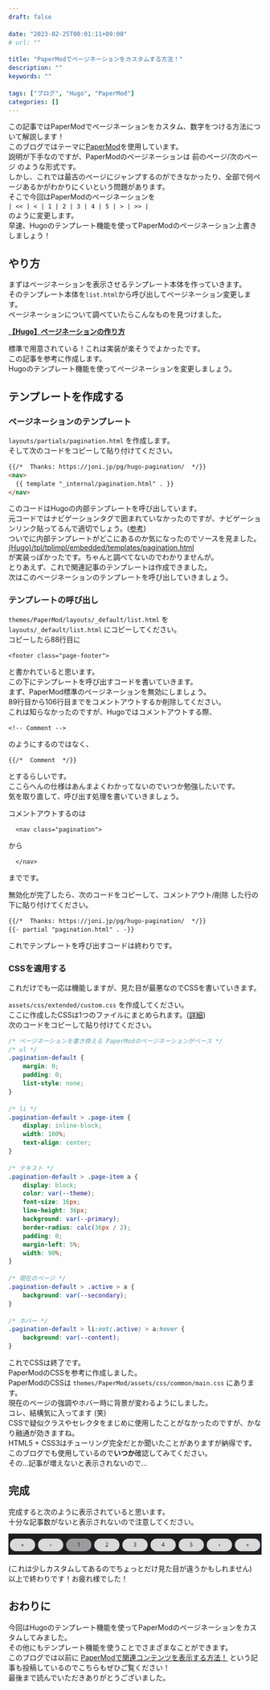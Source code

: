 ```yaml
---
draft: false

date: "2023-02-25T00:01:11+09:00"
# url: ""

title: "PaperModでページネーションをカスタムする方法！"
description: ""
keywords: ""

tags: ["ブログ", "Hugo", "PaperMod"]
categories: []
---
```



この記事ではPaperModでページネーションをカスタム、数字をつける方法について解説します！  
このブログではテーマに[PaperMod](https://github.com/adityatelange/hugo-PaperMod)を使用しています。  
説明が下手なのですが、PaperModのページネーションは 前のページ/次のページ のような形式です。  
しかし、これでは最古のページにジャンプするのができなかったり、全部で何ページあるかがわかりにくいという問題があります。  
そこで今回はPaperModのページネーションを  
`| << | < | 1 | 2 | 3 | 4 | 5 | > | >> |`  
のように変更します。  
早速、Hugoのテンプレート機能を使ってPaperModのページネーション上書きしましょう！

## やり方

まずはページネーションを表示させるテンプレート本体を作っていきます。  
そのテンプレート本体を`list.html`から呼び出してページネーション変更します。  
ページネーションについて調べていたらこんなものを見つけました。  

**[【Hugo】ページネーションの作り方](https://joni.jp/pg/hugo-pagination/)**  

標準で用意されている！これは実装が楽そうでよかったです。  
この記事を参考に作成します。  
Hugoのテンプレート機能を使ってページネーションを変更しましょう。  

## テンプレートを作成する

### ページネーションのテンプレート

`layouts/partials/pagination.html` を作成します。  
そして次のコードをコピーして貼り付けてください。

```html
{{/*  Thanks: https://joni.jp/pg/hugo-pagination/  */}}
<nav>
  {{ template "_internal/pagination.html" . }}
</nav>
```

このコードはHugoの内部テンプレートを呼び出しています。  
元コードではナビゲーションタグで囲まれていなかったのですが、ナビゲーションリンク貼ってるんで適切でしょう。([参考](https://zenn.dev/tak_dcxi/articles/a8c9c37a0a3fe1#%E3%83%98%E3%83%83%E3%83%80%E3%83%BC%E3%83%A1%E3%83%8B%E3%83%A5%E3%83%BC%E3%81%AF-nav-%E3%81%A7%E5%9B%B2%E3%82%80))  
ついでに内部テンプレートがどこにあるのか気になったのでソースを見ました。  
[(Hugo)/tpl/tplimpl/embedded/templates/pagination.html](https://github.com/gohugoio/hugo/blob/master/tpl/tplimpl/embedded/templates/pagination.html)  
が実装っぽかったです。ちゃんと調べてないのでわかりませんが。  
とりあえず、これで関連記事のテンプレートは作成できました。  
次はこのページネーションのテンプレートを呼び出していきましょう。

### テンプレートの呼び出し

`themes/PaperMod/layouts/_default/list.html` を `layouts/_default/list.html` にコピーしてください。  
コピーしたら88行目に

```html{linenostart=88}
<footer class="page-footer">
```

と書かれていると思います。  
この下にテンプレートを呼び出すコードを書いていきます。  
まず、PaperMod標準のページネーションを無効にしましょう。  
89行目から106行目までをコメントアウトするか削除してください。  
これは知らなかったのですが、Hugoではコメントアウトする際、  

```html{linenos=false}
<!-- Comment -->
```

のようにするのではなく、  

```html{linenos=false}
{{/*  Comment  */}}
```

とするらしいです。  
ここらへんの仕様はあんまよくわかってないのでいつか勉強したいです。  
気を取り直して、呼び出す処理を書いていきましょう。  

コメントアウトするのは  

```html{linenostart=89}
  <nav class="pagination">
```

から

```html{linenostart=106}
  </nav>
```

までです。  

無効化が完了したら、次のコードをコピーして、コメントアウト/削除 した行の下に貼り付けてください。  

```html
{{/*  Thanks: https://joni.jp/pg/hugo-pagination/  */}}
{{- partial "pagination.html" . -}}
```

これでテンプレートを呼び出すコードは終わりです。  

### CSSを適用する

これだけでも一応は機能しますが、見た目が最悪なのでCSSを書いていきます。  

`assets/css/extended/custom.css` を作成してください。  
ここに作成したCSSは1つのファイルにまとめられます。([詳細](https://github.com/adityatelange/hugo-PaperMod/wiki/FAQs#bundling-custom-css-with-themes-assets))  
次のコードをコピーして貼り付けてください。  

```css
/* ページネーションを書き換える PaperModのページネーションがベース */
/* ul */
.pagination-default {
    margin: 0;
    padding: 0;
    list-style: none;
}

/* li */
.pagination-default > .page-item {
    display: inline-block;
    width: 100%;
    text-align: center;
}

/* テキスト */
.pagination-default > .page-item a {
    display: block;
    color: var(--theme);
    font-size: 16px;
    line-height: 36px;
    background: var(--primary);
    border-radius: calc(36px / 2);
    padding: 0;
    margin-left: 5%;
    width: 90%;
}

/* 現在のページ */
.pagination-default > .active > a {
    background: var(--secondary);
}

/* ホバー */
.pagination-default > li:not(.active) > a:hover {
    background: var(--content);
}
```

これでCSSは終了です。  
PaperModのCSSを参考に作成しました。  
PaperModのCSSは `themes/PaperMod/assets/css/common/main.css` にあります。  
現在のページの強調やホバー時に背景が変わるようにしました。  
コレ、結構気に入ってます (笑)  
CSSで疑似クラスやセレクタをまじめに使用したことがなかったのですが、かなり融通が効きますね。  
HTML5 + CSS3はチューリング完全だとか聞いたことがありますが納得です。  
このブログでも使用しているので**いつか**確認してみてください。  
その...記事が増えないと表示されないので...

## 完成

完成すると次のように表示されていると思います。  
十分な記事数がないと表示されないので注意してください。  

![完成したページネーションの見た目](result.png)  

(これは少しカスタムしてあるのでちょっとだけ見た目が違うかもしれません)  
以上で終わりです！お疲れ様でした！  

## おわりに

今回はHugoのテンプレート機能を使ってPaperModのページネーションをカスタムしてみました。  
その他にもテンプレート機能を使うことでさまざまなことができます。  
このブログでは以前に [PaperModで関連コンテンツを表示する方法！](/posts/papermod-related/) という記事も投稿しているのでこちらもぜひご覧ください！  
最後まで読んでいただきありがとうございました。  
